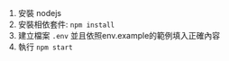 1. 安裝 nodejs
2. 安裝相依套件: `npm install`
3. 建立檔案 ```.env``` 並且依照env.example的範例填入正確內容
4. 執行 `npm start`
